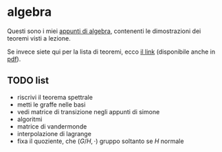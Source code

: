 # algebra

Questi sono i miei [appunti di algebra](https://ph04.github.io/algebra/html/index.html), contenenti le dimostrazioni dei teoremi visti a lezione.

Se invece siete qui per la lista di teoremi, ecco [il link](https://ph04.github.io/algebra/html/everything.html) (disponibile anche in [pdf](https://raw.githubusercontent.com/ph04/algebra/main/everything.pdf)).

## TODO list

- riscrivi il teorema spettrale
- metti le graffe nelle basi
- vedi matrice di transizione negli appunti di simone
- algoritmi
- matrice di vandermonde
- interpolazione di lagrange
- fixa il quoziente, che $(G/H, \cdot)$ gruppo soltanto se $H$ normale

